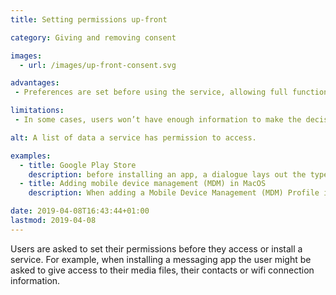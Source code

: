 ```yaml
---
title: Setting permissions up-front

category: Giving and removing consent

images:
  - url: /images/up-front-consent.svg

advantages:
 - Preferences are set before using the service, allowing full functionality straight away

limitations:
 - In some cases, users won’t have enough information to make the decision. In this case might be useful to use [just-in-time consent]

alt: A list of data a service has permission to access.

examples:
  - title: Google Play Store
    description: before installing an app, a dialogue lays out the types of data and the phone features the app can access
  - title: Adding mobile device management (MDM) in MacOS
    description: When adding a Mobile Device Management (MDM) Profile in macOS the permissions necessary for performing remote management are presented up-front. Setting permissions up-front makes sense in this case as it’s not possible to seek consent when trying to remotely wipe a laptop which is lost or stolen.

date: 2019-04-08T16:43:44+01:00
lastmod: 2019-04-08
---
```


Users are asked to set their permissions before they access or install a service. For example, when installing a messaging app the user might be asked to give access to their media files, their contacts or wifi connection information.
